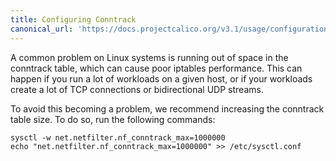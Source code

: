 ```yaml
---
title: Configuring Conntrack
canonical_url: 'https://docs.projectcalico.org/v3.1/usage/configuration/conntrack'
---
```


A common problem on Linux systems is running out of space in the
conntrack table, which can cause poor iptables performance. This can
happen if you run a lot of workloads on a given host, or if your
workloads create a lot of TCP connections or bidirectional UDP streams.

To avoid this becoming a problem, we recommend increasing the conntrack
table size. To do so, run the following commands:

    sysctl -w net.netfilter.nf_conntrack_max=1000000
    echo "net.netfilter.nf_conntrack_max=1000000" >> /etc/sysctl.conf
